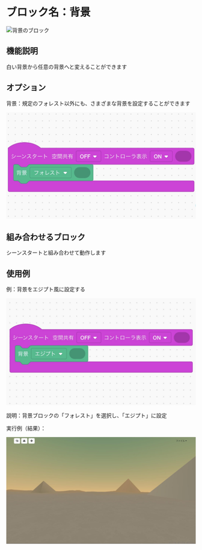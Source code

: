 # ブロック名：背景
![背景のブロック](https://github.com/levelenter/blockvrock_doc/images/environment/envir.jpg?raw=true)

## 機能説明
白い背景から任意の背景へと変えることができます

## オプション
背景：規定のフォレスト以外にも、さまざまな背景を設定することができます

![直方体のオプション](https://github.com/levelenter/blockvrock_doc/blob/main/images/environment/forest.jpg?raw=true)

## 組み合わせるブロック
シーンスタートと組み合わせて動作します

## 使用例
例：背景をエジプト風に設定する

![使用例](https://github.com/levelenter/blockvrock_doc/blob/main/images/environment/scenestart.jpg?raw=true)

説明：背景ブロックの「フォレスト」を選択し、「エジプト」に設定

実行例（結果）：

![実行例](https://github.com/levelenter/blockvrock_doc/blob/main/images/environment/expic.jpg?raw=true)
